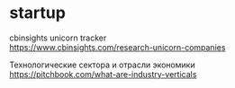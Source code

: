 # startup

cbinsights unicorn tracker  
https://www.cbinsights.com/research-unicorn-companies  

Технологические сектора и отрасли экономики  
https://pitchbook.com/what-are-industry-verticals
